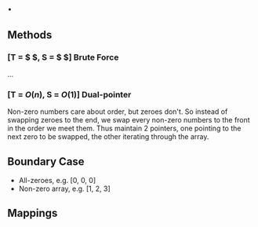 # .

## Methods
<!-- where I log the developments of my thinkings  -->
### [T = $ $, S = $ $] Brute Force
...

### [T = $O(n)$, S = $O(1)$] Dual-pointer
Non-zero numbers care about order, but zeroes don't. So instead of swapping zeroes to the end, we swap every non-zero numbers to the front in the order we meet them. Thus maintain 2 pointers, one pointing to the next zero to be swapped, the other iterating through the array.

## Boundary Case
<!-- where I log the boundary conditions to think of. -->
- All-zeroes, e.g. [0, 0, 0]
- Non-zero array, e.g. [1, 2, 3]

## Mappings
<!-- where I build mappings to related topics and log developments. -->